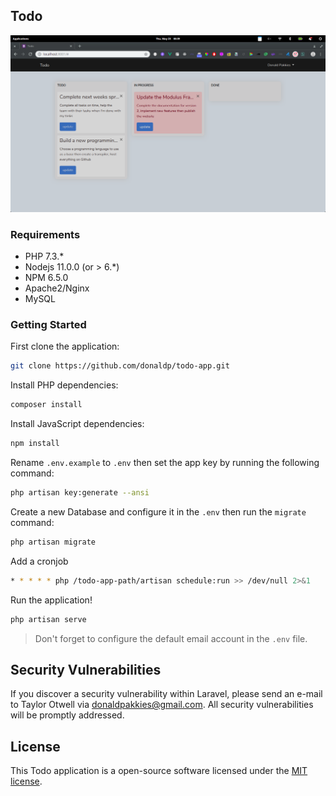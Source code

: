 ## Todo

<p align="center"><img src="app.png"/></p>

### Requirements

* PHP 7.3.*
* Nodejs 11.0.0 (or > 6.*)
* NPM 6.5.0
* Apache2/Nginx
* MySQL

### Getting Started

First clone the application:

```bash
git clone https://github.com/donaldp/todo-app.git
```

Install PHP dependencies:

```bash
composer install
```

Install JavaScript dependencies:

```bash
npm install
```

Rename `.env.example` to `.env` then set the app key by running the following command:

```bash
php artisan key:generate --ansi
```

Create a new Database and configure it in the `.env` then run the `migrate` command:

```bash
php artisan migrate
```

Add a cronjob

```bash
* * * * * php /todo-app-path/artisan schedule:run >> /dev/null 2>&1
```

Run the application!

```bash
php artisan serve
```

> Don't forget to configure the default email account in the `.env` file.

## Security Vulnerabilities

If you discover a security vulnerability within Laravel, please send an e-mail to Taylor Otwell via [donaldpakkies@gmail.com](mailto:donaldpakkies@gmail.com). All security vulnerabilities will be promptly addressed.

## License

This Todo application is a open-source software licensed under the [MIT license](https://opensource.org/licenses/MIT).
